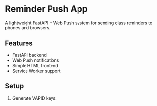 # Reminder Push App

A lightweight FastAPI + Web Push system for sending class reminders to phones and browsers.

## Features
- FastAPI backend
- Web Push notifications
- Simple HTML frontend
- Service Worker support

## Setup

1. Generate VAPID keys:
